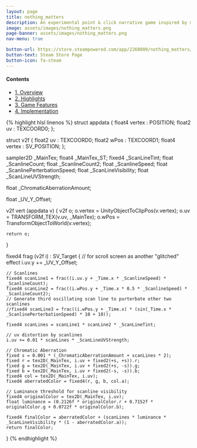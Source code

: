 ```yaml
---
layout: page
title: nothing_matters
description: An experimental point & click narrative game inspired by my indie game dev career.
image: assets/images/nothing_matters.png
page-banner: assets/images/nothing_matters.png
nav-menu: true

button-url: https://store.steampowered.com/app/2260800/nothing_matters/
button-text: Steam Store Page
button-icon: fa-steam
---
```


<div class=nav>
<h4>Contents</h4>
<ul>
    <li><a href="#overview" class="button small scrolly"><span class="number">1.</span> Overview</a></li>
    <li><a href="#highlights" class="button small scrolly"><span class="number">2.</span> Highlights</a></li>
    <li><a href="#features" class="button small scrolly"><span class="number">3.</span> Game Features</a></li>
    <li><a href="#implementation" class="button small scrolly"><span class="number">4.</span> Implementation</a></li>
</ul>
</div>


{% highlight hlsl linenos %}
struct appdata {
    float4 vertex : POSITION;
    float2 uv : TEXCOORD0;
};

struct v2f {
    float2 uv : TEXCOORD0;
    float2 wPos : TEXCOORD1;
    float4 vertex : SV_POSITION;
};

sampler2D _MainTex;
float4 _MainTex_ST;
fixed4 _ScanLineTint;
float _ScanlineCount;
float _ScanlineCount2;
float _ScanlineSpeed;
float _ScanlinePerterbationSpeed;
float _ScanLineVisibility;
float _ScanLineUVStrength;

float _ChromaticAberrationAmount;

float _UV_Y_Offset;

v2f vert (appdata v) {
    v2f o;
    o.vertex = UnityObjectToClipPos(v.vertex);
    o.uv = TRANSFORM_TEX(v.uv, _MainTex);
    o.wPos = TransformObjectToWorld(v.vertex);

    return o;
}

fixed4 frag (v2f i) : SV_Target {
    // for scroll screen as another "glitched" effect
    i.uv.y += _UV_Y_Offset;

    // Scanlines
    fixed4 scanLine1 = frac((i.uv.y + _Time.x * _ScanlineSpeed) * _ScanlineCount);
    fixed4 scanLine2 = frac((i.wPos.y + _Time.x * 0.5 * _ScanlineSpeed) * _ScanlineCount2);
    // Generate third oscillating scan line to purterbate other two scanlines
    //fixed4 scanLine3 = frac((i.wPos.y + _Time.x) * (sin(_Time.x * _ScanlinePerterbationSpeed) * 10 + 10));

    fixed4 scanLines = scanLine1 * scanLine2 * _ScanLineTint;

    // uv distortion by scanlines
    i.uv += 0.01 * scanLines * _ScanLineUVStrength; 

    // Chromatic Aberration
    fixed s = 0.001 * (_ChromaticAberrationAmount + scanLines * 2);
    fixed r = tex2D(_MainTex, i.uv + fixed2(+s, +s)).r;
    fixed g = tex2D(_MainTex, i.uv + fixed2(+s, -s)).g;
    fixed b = tex2D(_MainTex, i.uv + fixed2(-s, -s)).b;
    fixed4 col = tex2D(_MainTex, i.uv);
    fixed4 aberratedColor = fixed4(r, g, b, col.a);

    // Luminance threshold for scanline visibility
    fixed4 originalColor = tex2D(_MainTex, i.uv);
    float luminance = (0.2126f * originalColor.r + 0.7152f * originalColor.g + 0.0722f * originalColor.b);

    fixed4 finalColor = aberratedColor + (scanLines * luminance * _ScanLineVisibility * (1 - aberratedColor.a));
    return finalColor;
}
{% endhighlight %}
